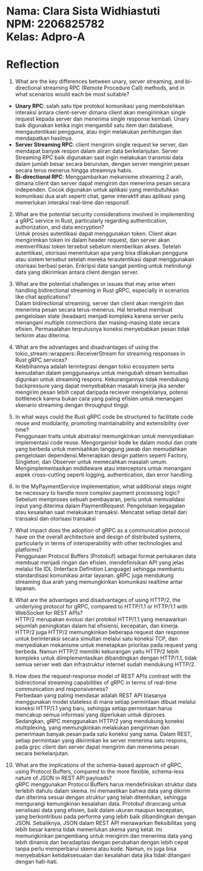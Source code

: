# Nama: Clara Sista Widhiastuti </br> NPM: 2206825782 </br> Kelas: Adpro-A

# Reflection
1. What are the key differences between unary, server streaming, and bi-directional streaming RPC (Remote Procedure Call) 
methods, and in what scenarios would each be most suitable? </br>
* **Unary RPC**: salah satu tipe protokol komunikasi yang membolehkan interaksi antara client-server dimana client akan mengirimkan
single request kepada server dan menerima single response kembali. Unary baik digunakan ketika ingin mengambil satu item 
dari database, mengautentikasi pengguna, atau ingin melakukan perhitungan dan mendapatkan hasilnya. </br>
* **Server Streaming RPC**: client mengirim single request ke server, dan mendapat banyak respon dalam aliran data berkelanjutan.
Server Streaming RPC baik digunakan saat ingin melakukan transmisi data dalam jumlah besar secara berurutan, dengan server 
mengirim pesan secara terus menerus hingga streamnya habis.
* **Bi-directional RPC**: Menggambarkan mekanisme streaming 2 arah, dimana client dan server dapat mengirim dan menerima 
pesan secara independen. Cocok digunakan untuk aplikasi yang membutuhkan komunikasi dua arah seperti chat, game interaktif
atau aplikasi yang memerlukan interaksi real-time dan responsif. 

2. What are the potential security considerations involved in implementing a gRPC service in Rust, particularly 
regarding authentication, authorization, and data encryption?</br>
Untuk proses autentikasi dapat menggunakan token. Client akan mengirimkan token ini dalam header request, dan server 
akan memverifikasi token tersebut sebelum memberikan akses. Setelah autentikasi, otorisasi menentukan apa yang bisa 
dilakukan pengguna atau sistem tersebut setelah mereka terautentikasi dapat menggunakan otorisasi berbasi peran. Enkripsi 
data sangat penting untuk melindungi data yang dikirimkan antara client dengan server.


3. What are the potential challenges or issues that may arise when handling bidirectional streaming in Rust gRPC, 
especially in scenarios like chat applications? </br>
Dalam bidirectional streaming, server dan client akan mengirim dan menerima pesan secara terus-menerus. Hal tersebut membuat 
pengelolaan state (keadaan) menjadi kompleks karena server perlu menangani multiple connections dan masing-masing state 
secara efisien. Permasalahan terputusnya koneksi menyebabkan pesan tidak terkirim atau diterima. 


4. What are the advantages and disadvantages of using the tokio_stream::wrappers::ReceiverStream for streaming responses 
in Rust gRPC services? </br>
Kelebihannya adalah terintegrasi dengan tokio ecosystem serta kemudahan dalam penggunaanya untuk mengubah stream kemudian
digunkan untuk streaming respons. 
Kekurangannya tidak mendukung backpressure yang dapat menyebabkan masalah kinerja jika sender mengirim pesan lebih cepat
daripada reciever mengelolanya, potensi bottleneck karena bukan cara yang paling efisien untuk menangani skenario streaming
dengan throughput tinggi.


5. In what ways could the Rust gRPC code be structured to facilitate code reuse and modularity, promoting maintainability 
and extensibility over time?</br>
Penggunaan traits untuk abstraksi memungkinkan untuk mennyediakan implementasi code reuse. Mengorganisir kode ke dalam 
modul dan crate yang berbeda untuk memisahkan tanggung jawab dan memudahkan pengelolaan dependensi.Menerapkan design pattern
seperti Factory, Singleton, dan Observer untuk memecahkan masalah umum. Mengimplementasikan middleware atau interceptors 
untuk menangani aspek cross-cutting seperti logging, authentication, dan error handling.


6. In the MyPaymentService implementation, what additional steps might be necessary to handle more complex payment 
processing logic?</br>
Sebelum memproses sebuah pembayaran, perlu untuk memvalidasi input yang diterima dalam PaymentRequest. Pengololaan kegagalan
atau kesalahan saat melakukan transaksi. Mencatat setiap detail dari transaksi dan otorisasi transaksi


7. What impact does the adoption of gRPC as a communication protocol have on the overall architecture and design 
of distributed systems, particularly in terms of interoperability with other technologies and platforms?</br>
Penggunaan Protocol Buffers (Protobuf) sebagai format pertukaran data membuat menjadi ringan dan efisien. mendefinisikan 
API yang jelas melalui file IDL (Interface Definition Language) sehingga membantu standardisasi komunikasi antar layanan.
gRPC juga mendukung streaming dua arah yang memungkinkan komunikasi realtime antar layanan.


8. What are the advantages and disadvantages of using HTTP/2, the underlying protocol for gRPC, compared to 
HTTP/1.1 or HTTP/1.1 with WebSocket for REST APIs?</br>
HTTP/2 merupakan evolusi dari protokol HTTP/1.1 yang menawarkan sejumlah peningkatan dalam hal efisiensi, kecepatan, dan 
kinerja. HTTP/2 juga HTTP/2 memungkinkan beberapa request dan response untuk berinteraksi secara simultan melalui satu 
koneksi TCP, dan menyediakan mekanisme untuk menetapkan prioritas pada request yang berbeda.
Namun HTTP/2 memiliki kekurangan yaitu HTTP/2 lebih kompleks untuk diimplementasikan dibandingkan dengan HTTP/1.1, tidak 
semua server web dan infrastruktur internet sudah mendukung HTTP/2.


9. How does the request-response model of REST APIs contrast with the bidirectional streaming capabilities of 
gRPC in terms of real-time communication and responsiveness?</br>
Perbedaan yang paling mendasar adalah REST API biasanya menggunakan model stateless di mana setiap permintaan dibuat 
melalui koneksi HTTP/1.1 yang baru, sehingga setiap permintaan harus mencakup semua informasi yang diperlukan untuk diproses.
Sedangkan, gRPC menggunakan HTTP/2 yang mendukung koneksi multiplexing, yang memungkinkan melakukan pengiriman dan 
penerimaan banyak pesan pada satu koneksi yang sama. Dalam REST, setiap permintaan yang dikirimkan ke server menerima 
satu respons, pada grpc client dan server dapat mengirim dan menerima pesan secara berkelanjutan.


10. What are the implications of the schema-based approach of gRPC, using Protocol Buffers, compared to the more 
flexible, schema-less nature of JSON in REST API payloads?</br>
gRPC menggunakan Protocol Buffers harus mendefinisikan struktur data terlebih dahulu dalam skema. Ini memastikan bahwa 
data yang dikirim dan diterima sesuai dengan struktur yang telah ditentukan, sehingga mengurangi kemungkinan kesalahan 
data. Protobuf dirancang untuk serialisasi data yang efisien, baik dalam ukuran maupun kecepatan, yang berkontribusi 
pada performa yang lebih baik dibandingkan dengan JSON. Sebaliknya, JSON dalam REST API menawarkan fleksibilitas yang 
lebih besar karena tidak memerlukan skema yang ketat. Ini memungkinkan pengembang untuk mengirim dan menerima data yang 
lebih dinamis dan beradaptasi dengan perubahan dengan lebih cepat tanpa perlu memperbarui skema atau kode. Namun, ini juga bisa menyebabkan ketidaksesuaian dan kesalahan data jika tidak ditangani dengan hati-hati.
